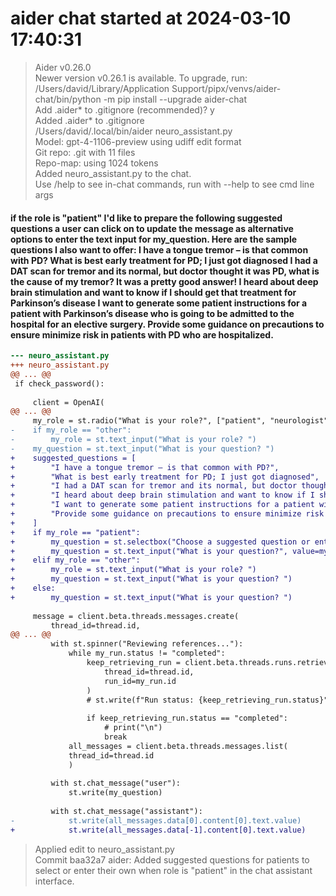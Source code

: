 
# aider chat started at 2024-03-10 17:40:31

> Aider v0.26.0  
> Newer version v0.26.1 is available. To upgrade, run:  
> /Users/david/Library/Application Support/pipx/venvs/aider-chat/bin/python -m pip install --upgrade aider-chat  
> Add .aider* to .gitignore (recommended)? y  
> Added .aider* to .gitignore  
> /Users/david/.local/bin/aider neuro_assistant.py  
> Model: gpt-4-1106-preview using udiff edit format  
> Git repo: .git with 11 files  
> Repo-map: using 1024 tokens  
> Added neuro_assistant.py to the chat.  
> Use /help to see in-chat commands, run with --help to see cmd line args  

#### if the role is "patient" I'd like to prepare the following suggested questions a user can click on to update the message as alternative options to enter the text input for my_question. Here are the sample questions I also want to offer: I have a tongue tremor – is that common with PD? What is best early treatment for PD; I just got diagnosed I had a DAT scan for tremor and its normal, but doctor thought it was PD, what is the cause of my tremor? It was a pretty good answer! I heard about deep brain stimulation and want to know if I should get that treatment for Parkinson’s disease I want to generate some patient instructions for a patient with Parkinson’s disease who is going to be admitted to the hospital for an elective surgery. Provide some guidance on precautions to ensure minimize risk in patients with PD who are hospitalized.  

```diff
--- neuro_assistant.py
+++ neuro_assistant.py
@@ ... @@
 if check_password():
 
     client = OpenAI(
@@ ... @@
     my_role = st.radio("What is your role?", ["patient", "neurologist", "other"], horizontal=True)
-    if my_role == "other":
-        my_role = st.text_input("What is your role? ")
-    my_question = st.text_input("What is your question? ")
+    suggested_questions = [
+        "I have a tongue tremor – is that common with PD?",
+        "What is best early treatment for PD; I just got diagnosed",
+        "I had a DAT scan for tremor and its normal, but doctor thought it was PD, what is the cause of my tremor?",
+        "I heard about deep brain stimulation and want to know if I should get that treatment for Parkinson’s disease",
+        "I want to generate some patient instructions for a patient with Parkinson’s disease who is going to be admitted to the hospital for an elective surgery.",
+        "Provide some guidance on precautions to ensure minimize risk in patients with PD who are hospitalized."
+    ]
+    if my_role == "patient":
+        my_question = st.selectbox("Choose a suggested question or enter your own below:", [""] + suggested_questions)
+        my_question = st.text_input("What is your question?", value=my_question)
+    elif my_role == "other":
+        my_role = st.text_input("What is your role? ")
+        my_question = st.text_input("What is your question? ")
+    else:
+        my_question = st.text_input("What is your question? ")
 
     message = client.beta.threads.messages.create(
         thread_id=thread.id,
@@ ... @@
         with st.spinner("Reviewing references..."):
             while my_run.status != "completed":
                 keep_retrieving_run = client.beta.threads.runs.retrieve(
                     thread_id=thread.id,
                     run_id=my_run.id
                 )
                 # st.write(f"Run status: {keep_retrieving_run.status}")
 
                 if keep_retrieving_run.status == "completed":
                     # print("\n")
                     break
             all_messages = client.beta.threads.messages.list(
             thread_id=thread.id
             )
 
         with st.chat_message("user"):
             st.write(my_question)
             
         with st.chat_message("assistant"):
-            st.write(all_messages.data[0].content[0].text.value)
+            st.write(all_messages.data[-1].content[0].text.value)
```

> Applied edit to neuro_assistant.py  
> Commit baa32a7 aider: Added suggested questions for patients to select or enter their own when role is "patient" in the chat assistant interface.  
